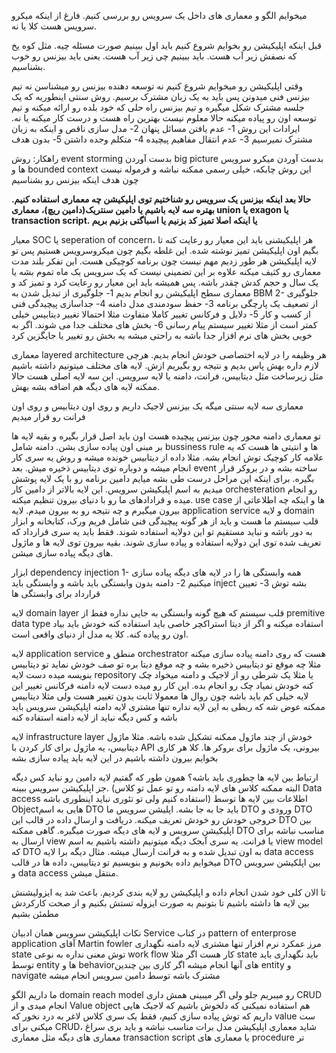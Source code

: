 میخوایم الگو و معماری های داخل یک سرویس رو بررسی کنیم. فارغ از اینکه میکرو سرویس هست کلا یا نه. 

قبل اینکه اپلیکیشن رو بخوایم شروع کنیم باید اول ببینیم صورت مسئله چیه. مثل کوه یخ که نصفش زیر آب هست. باید ببینیم چی زیر آب هست. یعنی باید بیزنس رو خوب بشناسیم. 

وقتی اپلیکیشن رو میخوایم شروع کنیم نه توسعه دهنده بیزنس رو میشناسن نه تیم بیزنس فنی میدونن پس باید به یک زبان مشترک برسیم. 
روش سنتی اینطوریه که یک جلسه مشترک شکل میگیره و تیم بیزنس راه حلی که خود بلده رو ارائه میکنه و تیم توسعه اون رو پیاده میکنه حالا معلوم نیست بهترین راه هست و درست کار میکنه یا نه. 
ایرادات این روش
1- عدم یافتن مسائل پنهان
2- مدل سازی ناقص و اینکه به زبان مشترک نمیرسیم 
3- عدم انتقال مفاهیم پیچیده
4- متکلم وجده داشتن
5- بدون هدف

راهکار:
روش event storming
بدست آوردن big picture
بدست آوردن میکرو سرویس ها و bounded context 
این روش چابکه، خیلی رسمی ممکنه نباشه و فرموله نیست چون هدف اینکه بیزنس رو بشناسیم 

**حالا بعد اینکه بیزنس یک سرویس رو شناختیم توی اپلیکیشن چه معماری استفاده کنیم. بهتره سه لایه باشیم یا دامین سنتریک(دامین ریچ)، معماری union یا exagon یا transaction script. یا اینکه اصلا تمیز کد بزنیم یا اسباگتی بزنیم بریم**


معیار SOC یا seperation of concern، هر اپلیکیشنی باید این معیار رو رعایت کنه تا بگیم اون اپلیکیشن تمیز نوشته شده. این غلطه بگیم چون میکروسرویس هستیم پس تو لایه اپلیکیشن هر طور زدیم مهم نیست چون برنامه کوچیکی هست. این تفکر بلند مدت معماری رو کثیف میکنه علاوه بر این تضمینی نیست که یک سرویس یک ماه تموم بشه یا یک سال و حجم کدش چقدر باشه. پس همیشه باید این معیار رو رعایت کرد و تمیز کد و معماری سطح اپلیکیشن رو انجام بدیم
1- جلوگیری از تبدیل شدن به BBM
2- جلوگیری از تصعیف یک پارچگی برنامه
3- حفظ سودمندی مدل دامنه
4- جداسازی پیچیدگی فنی از کسب و کار
5- دلایل و فرکانس تغییر کاملا متفاوت مثلا احتمالا تغییر دیتابیس خیلی کمتر است از مثلا تغییر سیستم پیام رسانی
6- بخش های مختلف جدا می شوند. اگر به خوبی بخش های نرم افزار جدا باشه به راحتی میشه یه بخش رو تغییر یا جایگزین کرد


معماری layered architecture
هر وظیفه را در لایه اختصاصی خودش انجام بدیم. هرچی لازم داره بهش پاس بدیم و نتیجه رو بگیریم ازش. لایه های مختلف میتونیم داشته باشیم مثل زیرساخت مثل دیتابیس، فرانت، دامنه یا لایه سرویس. این سه لایه اصلی هست حالا ممکنه لایه های دیگه هم اضافه بشه بهش. 

معماری سه لایه سنتی میگه یک بیزنس لاجیک داریم و روی اون دیتابیس و روی اون فرانت رو قرار میدیم 

تو معماری دامنه محور چون بیزنس پیچیده هست اون باید اصل قرار بگیره و بقیه لایه ها بر مبنی اون پیاده سازی بشن. دامنه شامل bussiness rule ها و انتیتی ها هست که یه علامه کار کوچیک توش انجام بشه. مثلا داده از دیتابیس خونده میشه و روش یه سری کار انجام میشه و دوباره توی دیتابیس ذخیره میش. بعد event ساخته بشه و در بروکر قرار بگیره. 
برای اینکه این مراحل درست طی بشه میایم دامین برنامه رو با یک لایه پوشش میدیم به اسم اپلیکیشن سرویس. این لایه بالاتر از دامین کار orchesteration رو انجام میده و قرادادهای ما رو با دنیای بیرون تنظیم میکنه. use case ها و اینکه چه اطلاعاتی از بیرون میگیرم و چه نتیجه رو به بیرون میدم. 
لایه application service و لایه domain قلب سیستم ما هست و باید از هر گونه پیچیدگی فنی شامل فریم ورک، کتابخانه و ابزار به دور باشه و نباید مستقیم تو این دولایه استفاده شوند. فقط باید یه سری قرارداد که تعریف شده توی این دولایه استفاده و پیاده سازی شوند. بقیه بیرون توی لایه ها و ماژول های دیگه پیاده سازی میشن. 

ابزار dependency injection 
1- همه وابستگی ها را در لایه های دیگه پیاده سازی میکنیم
2- دامنه بدون وابستگی باید باشه و وابستگی باید inject بشه توش
3- تعیین قرارداد برای وابستگی ها 


لایه domain layer
قلب سیستم که هیچ گونه وابستگی به جایی نداره
فقط از premitive data type استفاده میکنه و اگر از دیتا استراکچر خاصی باید استفاده کنه خودش باید بیاد اون رو پیاده کنه. کلا یه مدل از دنیای واقعی است. 

لایه application service
منطق و orchestrator هست که روی دامنه پیاده سازی میکنه
مثلا چه موقع تو دیتابیس ذخیره بشه و چه موقع دیتا بره تو صف
خودش نماید تو دیتابیس بنویسه میده دست لایه repository 
یا مثلا یک شرطی رو از لاجیک و دامنه میخواد چک کنه خودش نمیاد چک رو انجام بده. این کار رو میده دست لایه دامنه
فرکانس تغییر این لایه خیلی کم باید باشه چون روال ها معمولا ثابت بدون تغییر هست ولی مثلا دیتابیس ممکنه عوض شه که ربطی به این لایه نداره 
تنها مشتری لایه دامنه اپلیکیشن سرویس باید باشه و کس دیگه نباید از لایه دامنه استفاده کنه 

 
لایه infrastructure layer
خودش از چند ماژول ممکنه تشکیل شده باشه. مثلا ماژول دیتابیس، یه ماژول برای کار کردن با API بیرونی، یک ماژول برای بروکر ها. کلا هر کاری بخوایم بیرون داشته باشیم در این لایه باید پیاده سازی بشه

ارتباط بین لایه ها چطوری باید باشه؟
همون طور که گفتیم لایه دامین رو نباید کس دیگه جز اپلیکیشن سرویس ببینه. (البته ممکنه کلاس های لایه دامنه رو تو عمل تو کلاس Data access استفاده کنیم ولی تو تئوری نباید اینطوری باشه)
اطلاعات بین لایه ها توسط Objectهایی به اسم DTO باید جا به جا بشه. 
اپلیشن سرویس ما DTO ورودی و  DTO خروجی خودش رو خودش تعریف میکنه. دریافت و ارسال داده در قالب این  DTO بین اپلیکیشن سرویس و لایه های دیگه صورت میگیره. 
گاهی ممکنه  DTO مناسب نباشه برای ارسال به view یا فرانت. یه سری آبجک دیگه میتونیم داشته باشیم به اسم view model که  DTO به اون تبدیل شده و به فرانت ارسال میشه. مثال دیگه برا لایه data access میخوایم داده بخونیم و بنویسیم تو دیتابیس، داده ها در قالب  DTO بین اپلکیشن سرویس و data access منتقل میشن. 


تا الان کلی خود شدن انجام داده و اپلیکیشن رو لایه بندی کردیم. باعث شد یه ایزولیشنش بین لایه ها داشته باشیم تا بتونیم به صورت ایزوله تستش بکنیم و از صحت کارکردش مطمئن بشیم 

نکات اپلیکیشن سرویس
همان ادبیان Service در کتاب pattern of enterprose application آقای Martin fowler
مرز عمکرد نرم افزار
تنها مشتری لایه دامنه
نگهداری state توش معنی نداره
به نوعی work flow کار هست
اگر مثلا state باید نگهداری باید توسط entity ها و behaviorهای آنها انجام میشه
اگر کاری بین چندین entity و navigate  مشترک باشه توسط دامین سرویس انجام میشه

ما داریم الگو domain reach model رو میبریم جلو ولی 
اگر میبینی همش داری CRUD انجام میدی و از Value object هم استفاده نمیکنی که دلخوش باشیم که لاجیک هایی داریم که توش پیاده سازی کنیم، فقط یک سری کلاس لاغر به درد نخور که value ست میکنی برای CRUD، شاید معماری اپلیکیشن مدل برات مناسب نباشه و باید بری سراغ معماری های دیگه مثل معماری transaction script یا معماری های procedure تر


